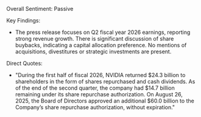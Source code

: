 Overall Sentiment: Passive

Key Findings:
- The press release focuses on Q2 fiscal year 2026 earnings, reporting strong revenue growth.  There is significant discussion of share buybacks, indicating a capital allocation preference. No mentions of acquisitions, divestitures or strategic investments are present.

Direct Quotes:
- "During the first half of fiscal 2026, NVIDIA returned $24.3 billion to shareholders in the form of shares repurchased and cash dividends. As of the end of the second quarter, the company had $14.7 billion remaining under its share repurchase authorization. On August 26, 2025, the Board of Directors approved an additional $60.0 billion to the Company’s share repurchase authorization, without expiration."
